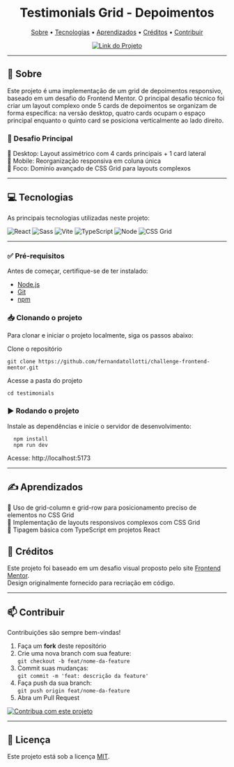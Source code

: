 <h1 align="center">Testimonials Grid - Depoimentos</h1>

<p align="center">
  <a href="#about">Sobre</a> • 
  <a href="#technologies">Tecnologias</a> • 
  <a href="#learned">Aprendizados</a> • 
  <a href="#credits">Créditos</a> • 
  <a href="#contribute">Contribuir</a>
</p>

<p align="center">
  <a href="https://testimonials-grid-demo.netlify.app/" target="_blank">
    <img src="https://img.shields.io/badge/Acesse%20o%20Projeto-b702ff?style=for-the-badge" alt="Link do Projeto">
  </a>
</p>

---

<h2 id="about">📌 Sobre</h2>

Este projeto é uma implementação de um grid de depoimentos responsivo, baseado em um desafio do Frontend Mentor. O principal desafio técnico foi criar um layout complexo onde 5 cards de depoimentos se organizam de forma específica: na versão desktop, quatro cards ocupam o espaço principal enquanto o quinto card se posiciona verticalmente ao lado direito.

### 🎯 Desafio Principal

🔸 Desktop: Layout assimétrico com 4 cards principais + 1 card lateral  
🔸 Mobile: Reorganização responsiva em coluna única  
🔸 Foco: Domínio avançado de CSS Grid para layouts complexos

---

<h2 id="technologies"> 💻 Tecnologias </h2>

As principais tecnologias utilizadas neste projeto:

![React](https://img.shields.io/badge/React-333333?style=for-the-badge&logo=react)
![Sass](https://img.shields.io/badge/Sass-333333?style=for-the-badge&logo=sass)
![Vite](https://img.shields.io/badge/Vite-333333?style=for-the-badge&logo=vite&logoColor=9466FF)
![TypeScript](https://img.shields.io/badge/TypeScript-333333?style=for-the-badge&logo=typescript)
![Node](https://img.shields.io/badge/Node.js-333333?style=for-the-badge&logo=node.js)
![CSS Grid](https://img.shields.io/badge/CSS%20Grid-333333?style=for-the-badge&logo=css3&logoColor=white)

---

### ✅ Pré-requisitos

Antes de começar, certifique-se de ter instalado:

- [Node.js](https://nodejs.org/)
- [Git](https://git-scm.com/)
- [npm](https://www.npmjs.com/)

### 📥 Clonando o projeto

Para clonar e iniciar o projeto localmente, siga os passos abaixo:

Clone o repositório

```
git clone https://github.com/fernandatollotti/challenge-frontend-mentor.git
```

Acesse a pasta do projeto

```
cd testimonials
```

### ▶️ Rodando o projeto

Instale as dependências e inicie o servidor de desenvolvimento:

```
  npm install
  npm run dev
```

Acesse: http://localhost:5173

---

<h2 id="learned">✍️ Aprendizados</h2>

🔹 Uso de grid-column e grid-row para posicionamento preciso de elementos no CSS Grid  
🔹 Implementação de layouts responsivos complexos com CSS Grid  
🔹 Tipagem básica com TypeScript em projetos React

<h2 id="credits">🌟 Créditos</h2>

Este projeto foi baseado em um desafio visual proposto pelo site [Frontend Mentor](https://www.frontendmentor.io).  
Design originalmente fornecido para recriação em código.

---

<h2 id="contribute">📫 Contribuir</h2>

Contribuições são sempre bem-vindas!

1. Faça um **fork** deste repositório
2. Crie uma nova branch com sua feature:  
   `git checkout -b feat/nome-da-feature `
3. Commit suas mudanças:  
   `git commit -m 'feat: descrição da feature'`
4. Faça push da sua branch:  
   `git push origin feat/nome-da-feature`
5. Abra um Pull Request

[![Contribua com este projeto](https://img.shields.io/badge/Contribua%20com%20este%20projeto-4C9B97?style=for-the-badge&logo=git&logoColor=white)](https://github.com/fernandatollotti/challenge-frontend-mentor/pulls)

---

## 📜 Licença

Este projeto está sob a licença [MIT](./LICENSE).
